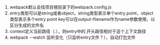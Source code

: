 1. webpack默认会找项目根目录下的webpack.config.js
2. entry类型可以是string或者object，string类型表示单个entry point，object类型表示多个entry point
key可以在output-filename作为name参数使用，以区分生成的文件名
3. context定义当前路径（.），则entry中的.开头路径相对于这个上下文路径
4. webpack --watch 监听变化（只监听entry文件？），自动打包文件